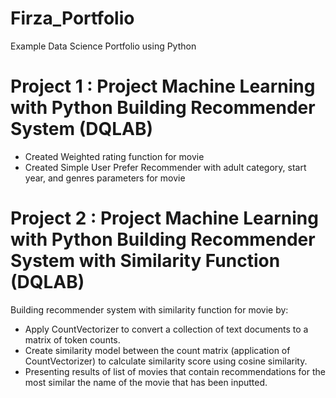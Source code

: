 # Firza_Portfolio
Example Data Science Portfolio using Python

# Project 1 :  Project Machine Learning with Python Building Recommender System (DQLAB)
- Created Weighted rating function for movie
- Created Simple User Prefer Recommender with adult category, start year, and genres parameters for movie

# Project 2 : Project Machine Learning with Python Building Recommender System with Similarity Function (DQLAB)
Building recommender system with similarity function for movie by:
- Apply CountVectorizer to convert a collection of text documents to a matrix of token counts.
- Create similarity model between the count matrix (application of CountVectorizer) to calculate similarity score using cosine similarity.
- Presenting results of list of movies that contain recommendations for the most similar the name of the movie that has been inputted.
